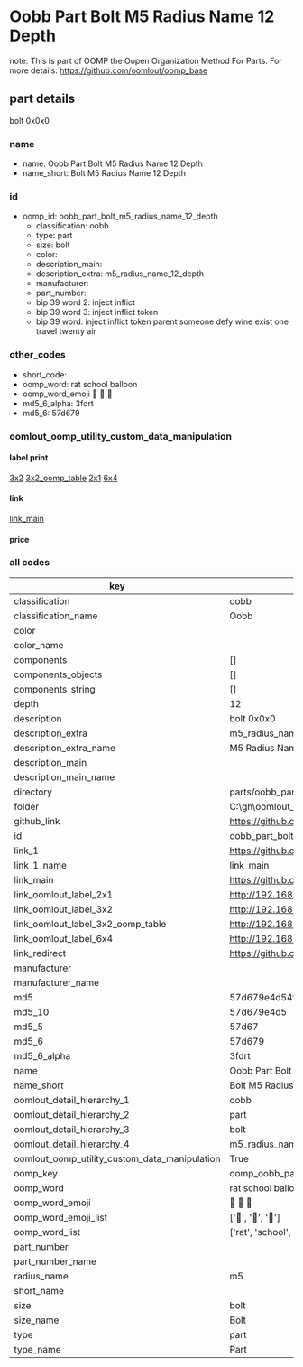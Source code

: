 # Oobb Part Bolt M5 Radius Name 12 Depth  

note: This is part of OOMP the Oopen Organization Method For Parts. For more details: https://github.com/oomlout/oomp_base

##  part details
  



bolt 0x0x0



### name
* name: Oobb Part Bolt M5 Radius Name 12 Depth
* name_short: Bolt M5 Radius Name 12 Depth
### id
* oomp_id: oobb_part_bolt_m5_radius_name_12_depth
  * classification: oobb
  * type: part
  * size: bolt
  * color: 
  * description_main: 
  * description_extra: m5_radius_name_12_depth
  * manufacturer: 
  * part_number: 
  * bip 39 word 2: inject inflict
  * bip 39 word 3: inject inflict token
  * bip 39 word: inject inflict token parent someone defy wine exist one travel twenty air

### other_codes
* short_code: 
* oomp_word: rat school balloon
* oomp_word_emoji :rat: :school: :balloon:
* md5_6_alpha: 3fdrt
* md5_6: 57d679






### oomlout_oomp_utility_custom_data_manipulation
#### label print
[3x2](http://192.168.1.245:1112/?label=oomp%203fdrt)
[3x2_oomp_table](http://192.168.1.108:1112/?label=oomp%203fdrt)
[2x1](http://192.168.1.242:1112/?label=oomp%203fdrt)
[6x4](http://192.168.1.55:1112/?label=oomp%203fdrt)    

#### link

[link_main](https://github.com/oomlout/oomlout_oobb_version_4_generated_parts/tree/main/navigation_oomp/oobb/part/bolt//m5_radius_name_12_depth/part)                              

#### price







### all codes 
| key | value |  
| --- | --- |  
| classification | oobb |  
| classification_name | Oobb |  
| color |  |  
| color_name |  |  
| components | [] |  
| components_objects | [] |  
| components_string | [] |  
| depth | 12 |  
| description | bolt 0x0x0 |  
| description_extra | m5_radius_name_12_depth |  
| description_extra_name | M5 Radius Name 12 Depth |  
| description_main |  |  
| description_main_name |  |  
| directory | parts/oobb_part_bolt_m5_radius_name_12_depth |  
| folder | C:\gh\oomlout_oobb_version_4_generated_parts\parts\oobb_part_bolt_m5_radius_name_12_depth |  
| github_link | https://github.com/oomlout/oomlout_oomp_part_src/tree/main/parts/oobb_part_bolt_m5_radius_name_12_depth |  
| id | oobb_part_bolt_m5_radius_name_12_depth |  
| link_1 | https://github.com/oomlout/oomlout_oobb_version_4_generated_parts/tree/main/navigation_oomp/oobb/part/bolt//m5_radius_name_12_depth/part |  
| link_1_name | link_main |  
| link_main | https://github.com/oomlout/oomlout_oobb_version_4_generated_parts/tree/main/navigation_oomp/oobb/part/bolt//m5_radius_name_12_depth/part |  
| link_oomlout_label_2x1 | http://192.168.1.242:1112/?label=oomp%203fdrt |  
| link_oomlout_label_3x2 | http://192.168.1.245:1112/?label=oomp%203fdrt |  
| link_oomlout_label_3x2_oomp_table | http://192.168.1.108:1112/?label=oomp%203fdrt |  
| link_oomlout_label_6x4 | http://192.168.1.55:1112/?label=oomp%203fdrt |  
| link_redirect | https://github.com/oomlout/oomlout_oobb_version_4_generated_parts/tree/main/parts/hardware_bolt_m5_12 |  
| manufacturer |  |  
| manufacturer_name |  |  
| md5 | 57d679e4d54fdf70e6e78a03c7dcdba0 |  
| md5_10 | 57d679e4d5 |  
| md5_5 | 57d67 |  
| md5_6 | 57d679 |  
| md5_6_alpha | 3fdrt |  
| name | Oobb Part Bolt M5 Radius Name 12 Depth |  
| name_short | Bolt M5 Radius Name 12 Depth |  
| oomlout_detail_hierarchy_1 | oobb |  
| oomlout_detail_hierarchy_2 | part |  
| oomlout_detail_hierarchy_3 | bolt |  
| oomlout_detail_hierarchy_4 | m5_radius_name_12_depth |  
| oomlout_oomp_utility_custom_data_manipulation | True |  
| oomp_key | oomp_oobb_part_bolt_m5_radius_name_12_depth |  
| oomp_word | rat school balloon |  
| oomp_word_emoji | :rat: :school: :balloon: |  
| oomp_word_emoji_list | [':rat:', ':school:', ':balloon:'] |  
| oomp_word_list | ['rat', 'school', 'balloon'] |  
| part_number |  |  
| part_number_name |  |  
| radius_name | m5 |  
| short_name |  |  
| size | bolt |  
| size_name | Bolt |  
| type | part |  
| type_name | Part |  
